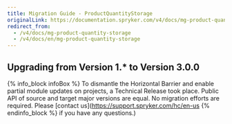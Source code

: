 ```yaml
---
title: Migration Guide - ProductQuantityStorage
originalLink: https://documentation.spryker.com/v4/docs/mg-product-quantity-storage
redirect_from:
  - /v4/docs/mg-product-quantity-storage
  - /v4/docs/en/mg-product-quantity-storage
---
```


## Upgrading from Version 1.* to Version 3.0.0

{% info_block infoBox %}
To dismantle the Horizontal Barrier and enable partial module updates on projects, a Technical Release took place. Public API of source and target major versions are equal. No migration efforts are required. Please [contact us](https://support.spryker.com/hc/en-us
{% endinfo_block %} if you have any questions.)

